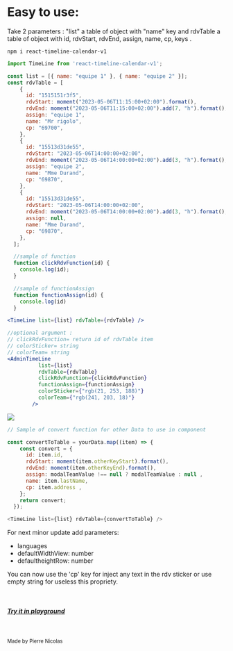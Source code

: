 <h1>Easy to use: </h1>

<p>Take 2 parameters : "list" a table of object with "name" key
and rdvTable a table of object with id, rdvStart, rdvEnd, assign, name, cp, keys . </p>

``` shell 
npm i react-timeline-calendar-v1
```

``` js
import TimeLine from 'react-timeline-calendar-v1';

const list = [{ name: "equipe 1" }, { name: "equipe 2" }];
const rdvTable = [
    {
      id: "1515151r3f5",
      rdvStart: moment("2023-05-06T11:15:00+02:00").format(),
      rdvEnd: moment("2023-05-06T11:15:00+02:00").add(7, "h").format(),
      assign: "equipe 1",
      name: "Mr rigolo",
      cp: "69700",
    },
    {
      id: "15513d31de55",
      rdvStart: "2023-05-06T14:00:00+02:00",
      rdvEnd: moment("2023-05-06T14:00:00+02:00").add(3, "h").format(),
      assign: "equipe 2",
      name: "Mme Durand",
      cp: "69870",
    },
    {
      id: "15513d31de55",
      rdvStart: "2023-05-06T14:00:00+02:00",
      rdvEnd: moment("2023-05-06T14:00:00+02:00").add(3, "h").format(),
      assign: null,
      name: "Mme Durand",
      cp: "69870",
    },
  ];

  //sample of function 
  function clickRdvFunction(id) {
    console.log(id);
  }

  //sample of functionAssign
  function functionAssign(id) {
    console.log(id)
  }

  ```

  ```jsx
<TimeLine list={list} rdvTable={rdvTable} />

//optional argument : 
// clickRdvFunction= return id of rdvTable item
// colorSticker= string
// colorTeam= string
<AdminTimeLine
            list={list}
            rdvTable={rdvTable}
            clickRdvFunction={clickRdvFunction}
            functionAssign={functionAssign}
            colorSticker={"rgb(21, 253, 188)"}
            colorTeam={"rgb(241, 203, 18)"}
          />
```

<img src="https://bnz07pap001files.storage.live.com/y4m7Ecd5KK-T7tbB7H4yX8FdozPcBF5OClPTbJuxMGKOvpVBn9REPlRgtTBs0xSvSmTKoz9ERMrREZiRBf-kJo023AYx68Itor6I-PWMpksShqzXp1evmh3ZHyLlJX4_QFuGVS6Gd_rV7TYJPxUftyjEU3HrGklF8PgE0d5XzVIhKRl6iMAGfiiXM7lU64KGuRv?width=1692&height=487&cropmode=none" />

```js
// Sample of convert function for other Data to use in component 

const convertToTable = yourData.map((item) => {
    const convert = {
      id: item.id,
      rdvStart: moment(item.otherKeyStart).format(),
      rdvEnd: moment(item.otherKeyEnd).format(),
      assign: modalTeamValue !== null ? modalTeamValue : null ,
      name: item.lastName,
      cp: item.address ,
    };
    return convert;
  });

<TimeLine list={list} rdvTable={convertToTable} />

```
<p>For next minor update add parameters: 
<ul>
<li >languages </li>
<li >defaultWidthView: number </li>
<li >defaultheightRow: number </li>
</ul>
You can now use the 'cp' key for inject any text in the rdv sticker or use empty string for useless this propriety.
</p>
<br/>
<h5><a href="https://playcode.io/1465220">Try it in playground </a> </h5>
<br/>

<sub>Made by Pierre Nicolas</sub>